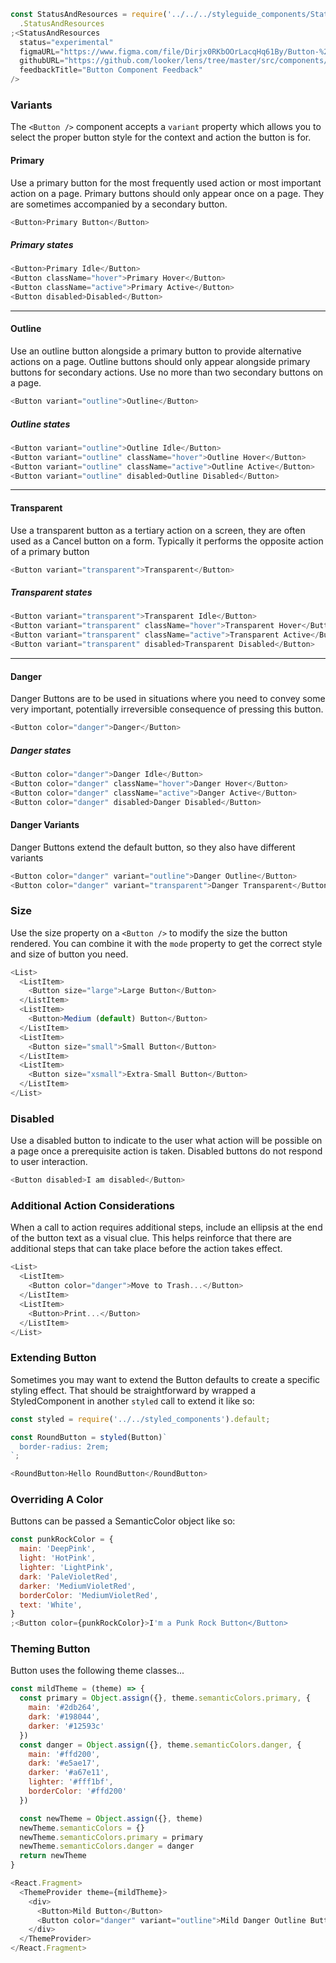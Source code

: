 ```js noeditor
const StatusAndResources = require('../../../styleguide_components/StatusAndResources')
  .StatusAndResources
;<StatusAndResources
  status="experimental"
  figmaURL="https://www.figma.com/file/Dirjx0RKbOOrLacqHq61By/Button-%26-Links?node-id=914%3A981&viewport=1741%2C951%2C1"
  githubURL="https://github.com/looker/lens/tree/master/src/components/Button"
  feedbackTitle="Button Component Feedback"
/>
```

### Variants

The `<Button />` component accepts a `variant` property which allows you to select the proper button style for the context and action the button is for.

#### Primary

Use a primary button for the most frequently used action or most important action on a page. Primary buttons should only appear once on a page. They are sometimes accompanied by a secondary button.

```js
<Button>Primary Button</Button>
```

##### Primary states

```js noeditor
<Button>Primary Idle</Button>
<Button className="hover">Primary Hover</Button>
<Button className="active">Primary Active</Button>
<Button disabled>Disabled</Button>
```

---

#### Outline

Use an outline button alongside a primary button to provide alternative actions on a page. Outline buttons should only appear alongside primary buttons for secondary actions. Use no more than two secondary buttons on a page.

```js
<Button variant="outline">Outline</Button>
```

##### Outline states

```js noeditor
<Button variant="outline">Outline Idle</Button>
<Button variant="outline" className="hover">Outline Hover</Button>
<Button variant="outline" className="active">Outline Active</Button>
<Button variant="outline" disabled>Outline Disabled</Button>
```

---

#### Transparent

Use a transparent button as a tertiary action on a screen, they are often used as a Cancel button on a form. Typically it performs the opposite action of a primary button

```js
<Button variant="transparent">Transparent</Button>
```

##### Transparent states

```js noeditor
<Button variant="transparent">Transparent Idle</Button>
<Button variant="transparent" className="hover">Transparent Hover</Button>
<Button variant="transparent" className="active">Transparent Active</Button>
<Button variant="transparent" disabled>Transparent Disabled</Button>
```

---

#### Danger

Danger Buttons are to be used in situations where you need to convey some very important, potentially irreversible consequence of pressing this button.

```js
<Button color="danger">Danger</Button>
```

##### Danger states

```js noeditor
<Button color="danger">Danger Idle</Button>
<Button color="danger" className="hover">Danger Hover</Button>
<Button color="danger" className="active">Danger Active</Button>
<Button color="danger" disabled>Danger Disabled</Button>
```

#### Danger Variants

Danger Buttons extend the default button, so they also have different variants

```js noeditor
<Button color="danger" variant="outline">Danger Outline</Button>
<Button color="danger" variant="transparent">Danger Transparent</Button>
```

### Size

Use the size property on a `<Button />` to modify the size the button rendered. You can combine it with the `mode` property to get the correct style and size of button you need.

```js
<List>
  <ListItem>
    <Button size="large">Large Button</Button>
  </ListItem>
  <ListItem>
    <Button>Medium (default) Button</Button>
  </ListItem>
  <ListItem>
    <Button size="small">Small Button</Button>
  </ListItem>
  <ListItem>
    <Button size="xsmall">Extra-Small Button</Button>
  </ListItem>
</List>
```

### Disabled

Use a disabled button to indicate to the user what action will be possible on a page once a prerequisite action is taken. Disabled buttons do not respond to user interaction.

```js
<Button disabled>I am disabled</Button>
```

### Additional Action Considerations

When a call to action requires additional steps, include an ellipsis at the end of the button text as a visual clue. This helps reinforce that there are additional steps that can take place before the action takes effect.

```js
<List>
  <ListItem>
    <Button color="danger">Move to Trash...</Button>
  </ListItem>
  <ListItem>
    <Button>Print...</Button>
  </ListItem>
</List>
```

### Extending Button

Sometimes you may want to extend the Button defaults to create a specific styling effect. That should be straightforward by wrapped a StyledComponent in another `styled` call to extend it like so:

```js
const styled = require('../../styled_components').default;

const RoundButton = styled(Button)`
  border-radius: 2rem;
`;

<RoundButton>Hello RoundButton</RoundButton>
```

### Overriding A Color

Buttons can be passed a SemanticColor object like so:

```js
const punkRockColor = {
  main: 'DeepPink',
  light: 'HotPink',
  lighter: 'LightPink',
  dark: 'PaleVioletRed',
  darker: 'MediumVioletRed',
  borderColor: 'MediumVioletRed',
  text: 'White',
}
;<Button color={punkRockColor}>I'm a Punk Rock Button</Button>
```

### Theming Button

Button uses the following theme classes...

```js
const mildTheme = (theme) => {
  const primary = Object.assign({}, theme.semanticColors.primary, {
    main: '#2db264',
    dark: '#198044',
    darker: '#12593c'
  })
  const danger = Object.assign({}, theme.semanticColors.danger, {
    main: '#ffd200',
    dark: '#e5ae17',
    darker: '#a67e11',
    lighter: '#fff1bf',
    borderColor: '#ffd200'
  })

  const newTheme = Object.assign({}, theme)
  newTheme.semanticColors = {}
  newTheme.semanticColors.primary = primary
  newTheme.semanticColors.danger = danger
  return newTheme
}

<React.Fragment>
  <ThemeProvider theme={mildTheme}>
    <div>
      <Button>Mild Button</Button>
      <Button color="danger" variant="outline">Mild Danger Outline Button</Button>
    </div>
  </ThemeProvider>
</React.Fragment>
```
